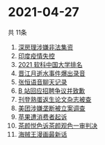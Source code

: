 # 2021-04-27
  共 11条

  <!-- BEGIN -->
  <!-- 最后更新时间:Tue Apr 27 2021 06:17:40 GMT+0000 (Coordinated Universal Time) -->
  1. [深房理涉嫌非法集资](https://www.zhihu.com/search?q=深房理)
1. [印度疫情失控](https://www.zhihu.com/search?q=印度疫情)
1. [2021 软科中国大学排名](https://www.zhihu.com/search?q=2021软科)
1. [晋江月逝水事件爆出录音](https://www.zhihu.com/search?q=月逝水)
1. [张恒语音聊天记录](https://www.zhihu.com/search?q=张恒郑爽)
1. [B 站回应招聘争议并致歉](https://www.zhihu.com/search?q=b站北邮)
1. [刊登熟蛋返生论文杂志被查](https://www.zhihu.com/search?q=写真地理)
1. [美团涉嫌垄断被立案调查](https://www.zhihu.com/search?q=美团垄断)
1. [苹果遭消费者起诉](https://www.zhihu.com/search?q=苹果遭起诉)
1. [茶颜悦色诉茶颜观色一审判决](https://www.zhihu.com/search?q=茶颜悦色)
1. [海贼王漫画最新话](https://www.zhihu.com/search?q=海贼王)
  <!-- END -->
  